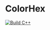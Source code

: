 # ColorHex
[![Build C++](https://github.com/gr8mustachio/ColorHex/actions/workflows/main.yml/badge.svg)](https://github.com/gr8mustachio/ColorHex/actions/workflows/main.yml)
